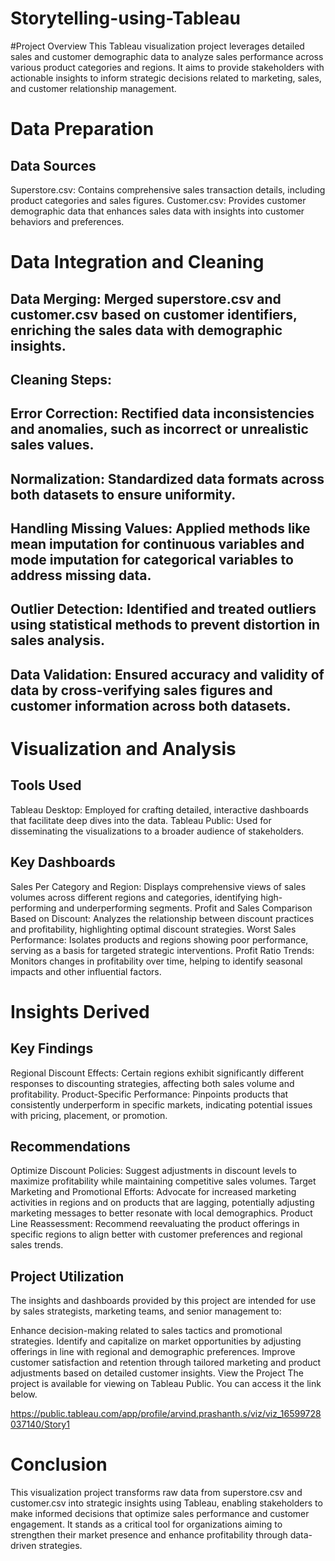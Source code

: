 # Storytelling-using-Tableau

#Project Overview
This Tableau visualization project leverages detailed sales and customer demographic data to analyze sales performance across various product categories and regions. It aims to provide stakeholders with actionable insights to inform strategic decisions related to marketing, sales, and customer relationship management.

# Data Preparation
## Data Sources

Superstore.csv: Contains comprehensive sales transaction details, including product categories and sales figures.
Customer.csv: Provides customer demographic data that enhances sales data with insights into customer behaviors and preferences.

# Data Integration and Cleaning
## Data Merging: Merged superstore.csv and customer.csv based on customer identifiers, enriching the sales data with demographic insights.
## Cleaning Steps:
## Error Correction: Rectified data inconsistencies and anomalies, such as incorrect or unrealistic sales values.
## Normalization: Standardized data formats across both datasets to ensure uniformity.
## Handling Missing Values: Applied methods like mean imputation for continuous variables and mode imputation for categorical variables to address missing data.
## Outlier Detection: Identified and treated outliers using statistical methods to prevent distortion in sales analysis.
## Data Validation: Ensured accuracy and validity of data by cross-verifying sales figures and customer information across both datasets.

# Visualization and Analysis
## Tools Used
Tableau Desktop: Employed for crafting detailed, interactive dashboards that facilitate deep dives into the data.
Tableau Public: Used for disseminating the visualizations to a broader audience of stakeholders.
## Key Dashboards
Sales Per Category and Region: Displays comprehensive views of sales volumes across different regions and categories, identifying high-performing and underperforming segments.
Profit and Sales Comparison Based on Discount: Analyzes the relationship between discount practices and profitability, highlighting optimal discount strategies.
Worst Sales Performance: Isolates products and regions showing poor performance, serving as a basis for targeted strategic interventions.
Profit Ratio Trends: Monitors changes in profitability over time, helping to identify seasonal impacts and other influential factors.

# Insights Derived
## Key Findings
Regional Discount Effects: Certain regions exhibit significantly different responses to discounting strategies, affecting both sales volume and profitability.
Product-Specific Performance: Pinpoints products that consistently underperform in specific markets, indicating potential issues with pricing, placement, or promotion.

## Recommendations
Optimize Discount Policies: Suggest adjustments in discount levels to maximize profitability while maintaining competitive sales volumes.
Target Marketing and Promotional Efforts: Advocate for increased marketing activities in regions and on products that are lagging, potentially adjusting marketing messages to better resonate with local demographics.
Product Line Reassessment: Recommend reevaluating the product offerings in specific regions to align better with customer preferences and regional sales trends.

## Project Utilization
The insights and dashboards provided by this project are intended for use by sales strategists, marketing teams, and senior management to:

Enhance decision-making related to sales tactics and promotional strategies.
Identify and capitalize on market opportunities by adjusting offerings in line with regional and demographic preferences.
Improve customer satisfaction and retention through tailored marketing and product adjustments based on detailed customer insights.
View the Project
The project is available for viewing on Tableau Public. You can access it the link below.

https://public.tableau.com/app/profile/arvind.prashanth.s/viz/viz_16599728037140/Story1



# Conclusion
This visualization project transforms raw data from superstore.csv and customer.csv into strategic insights using Tableau, enabling stakeholders to make informed decisions that optimize sales performance and customer engagement. It stands as a critical tool for organizations aiming to strengthen their market presence and enhance profitability through data-driven strategies.

